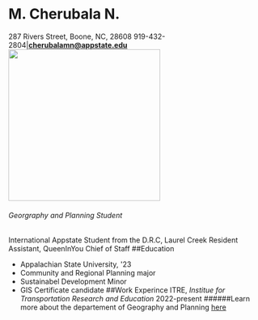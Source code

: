 # M. Cherubala N.
287 Rivers Street, Boone, NC, 28608
919-432-2804|**cherubalamn@appstate.edu**
<img src="Interview_pic.jpg" width="300"/>
###### Georgraphy and Planning Student
International Appstate Student from the D.R.C, Laurel Creek Resident Assistant, QueenInYou Chief of Staff
##Education
- Appalachian State University, '23
- Community and Regional Planning major
- Sustainabel Development Minor
- GIS Certificate candidate
##Work Experince
ITRE, _Institue for Transportation Research and Education_
2022-present
######Learn more about the departement of Geography and Planning [here](https://geo.appstate.edu/)
